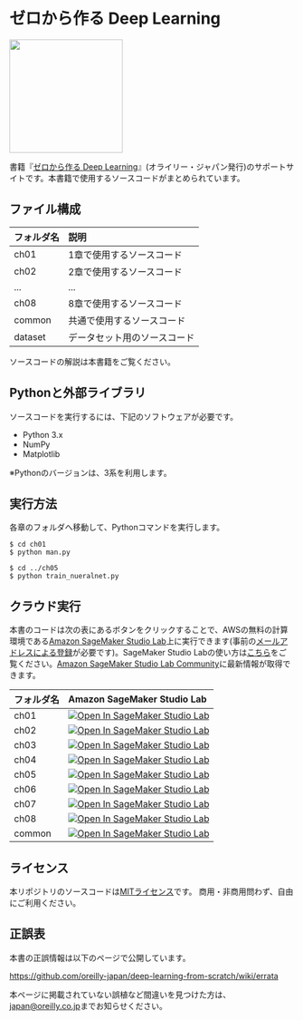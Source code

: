 ゼロから作る Deep Learning
==========================


[<img src="https://raw.githubusercontent.com/oreilly-japan/deep-learning-from-scratch/images/deep-learning-from-scratch.png" width="200px">](https://www.oreilly.co.jp/books/9784873117584/)

書籍『[ゼロから作る Deep Learning](http://www.oreilly.co.jp/books/9784873117584/)』(オライリー・ジャパン発行)のサポートサイトです。本書籍で使用するソースコードがまとめられています。



## ファイル構成

|フォルダ名 |説明                         |
|:--        |:--                          |
|ch01       |1章で使用するソースコード    |
|ch02       |2章で使用するソースコード    |
|...        |...                          |
|ch08       |8章で使用するソースコード    |
|common     |共通で使用するソースコード   |
|dataset    |データセット用のソースコード |


ソースコードの解説は本書籍をご覧ください。

## Pythonと外部ライブラリ
ソースコードを実行するには、下記のソフトウェアが必要です。

* Python 3.x
* NumPy
* Matplotlib

※Pythonのバージョンは、3系を利用します。

## 実行方法

各章のフォルダへ移動して、Pythonコマンドを実行します。

```
$ cd ch01
$ python man.py

$ cd ../ch05
$ python train_nueralnet.py
```

## クラウド実行

本書のコードは次の表にあるボタンをクリックすることで、AWSの無料の計算環境である[Amazon SageMaker Studio Lab](https://studiolab.sagemaker.aws/)上に実行できます(事前の[メールアドレスによる登録](https://studiolab.sagemaker.aws/requestAccount)が必要です)。SageMaker Studio Labの使い方は[こちら](./README_studio-lab.md)をご覧ください。[Amazon SageMaker Studio Lab Community](https://github.com/aws-studiolab-jp/awesome-studio-lab-jp)に最新情報が取得できます。

|フォルダ名 |Amazon SageMaker Studio Lab
|:--        |:--                          |
|ch01       |[![Open In SageMaker Studio Lab](https://studiolab.sagemaker.aws/studiolab.svg)](https://studiolab.sagemaker.aws/import/github/oreilly-japan/deep-learning-from-scratch/blob/master/notebooks/ch01.ipynb)|
|ch02       |[![Open In SageMaker Studio Lab](https://studiolab.sagemaker.aws/studiolab.svg)](https://studiolab.sagemaker.aws/import/github/oreilly-japan/deep-learning-from-scratch/blob/master/notebooks/ch02.ipynb)|
|ch03       |[![Open In SageMaker Studio Lab](https://studiolab.sagemaker.aws/studiolab.svg)](https://studiolab.sagemaker.aws/import/github/oreilly-japan/deep-learning-from-scratch/blob/master/notebooks/ch03.ipynb)|
|ch04       |[![Open In SageMaker Studio Lab](https://studiolab.sagemaker.aws/studiolab.svg)](https://studiolab.sagemaker.aws/import/github/oreilly-japan/deep-learning-from-scratch/blob/master/notebooks/ch04.ipynb)|
|ch05       |[![Open In SageMaker Studio Lab](https://studiolab.sagemaker.aws/studiolab.svg)](https://studiolab.sagemaker.aws/import/github/oreilly-japan/deep-learning-from-scratch/blob/master/notebooks/ch05.ipynb)|
|ch06       |[![Open In SageMaker Studio Lab](https://studiolab.sagemaker.aws/studiolab.svg)](https://studiolab.sagemaker.aws/import/github/oreilly-japan/deep-learning-from-scratch/blob/master/notebooks/ch06.ipynb)|
|ch07       |[![Open In SageMaker Studio Lab](https://studiolab.sagemaker.aws/studiolab.svg)](https://studiolab.sagemaker.aws/import/github/oreilly-japan/deep-learning-from-scratch/blob/master/notebooks/ch07.ipynb)|
|ch08       |[![Open In SageMaker Studio Lab](https://studiolab.sagemaker.aws/studiolab.svg)](https://studiolab.sagemaker.aws/import/github/oreilly-japan/deep-learning-from-scratch/blob/master/notebooks/ch08.ipynb)|
|common       |[![Open In SageMaker Studio Lab](https://studiolab.sagemaker.aws/studiolab.svg)](https://studiolab.sagemaker.aws/import/github/oreilly-japan/deep-learning-from-scratch/blob/master/notebooks/common.ipynb)|









## ライセンス

本リポジトリのソースコードは[MITライセンス](http://www.opensource.org/licenses/MIT)です。
商用・非商用問わず、自由にご利用ください。

## 正誤表

本書の正誤情報は以下のページで公開しています。

https://github.com/oreilly-japan/deep-learning-from-scratch/wiki/errata

本ページに掲載されていない誤植など間違いを見つけた方は、[japan@oreilly.co.jp](<mailto:japan@oreilly.co.jp>)までお知らせください。

